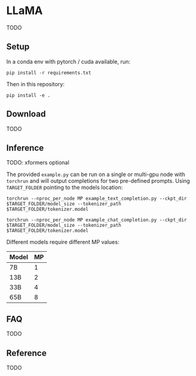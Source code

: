 # LLaMA

TODO

## Setup

In a conda env with pytorch / cuda available, run:
```
pip install -r requirements.txt
```
Then in this repository:
```
pip install -e .
```

## Download

TODO

## Inference
TODO: xformers optional

The provided `example.py` can be run on a single or multi-gpu node with `torchrun` and will output completions for two pre-defined prompts. Using `TARGET_FOLDER` pointing to the models location:
```
torchrun --nproc_per_node MP example_text_completion.py --ckpt_dir $TARGET_FOLDER/model_size --tokenizer_path $TARGET_FOLDER/tokenizer.model
```

```
torchrun --nproc_per_node MP example_chat_completion.py --ckpt_dir $TARGET_FOLDER/model_size --tokenizer_path $TARGET_FOLDER/tokenizer.model
```

Different models require different MP values:

|  Model | MP |
|--------|----|
| 7B     | 1  |
| 13B    | 2  |
| 33B    | 4  |
| 65B    | 8  |

## FAQ

TODO

## Reference

TODO
